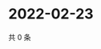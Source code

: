 # 2022-02-23

共 0 条

<!-- BEGIN WEIBO -->
<!-- 最后更新时间 Wed Feb 23 2022 21:17:03 GMT+0800 (China Standard Time) -->

<!-- END WEIBO -->
